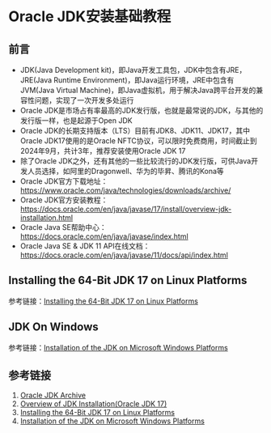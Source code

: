 # Oracle JDK安装基础教程


## 前言

- JDK(Java Development kit)，即Java开发工具包，JDK中包含有JRE，JRE(Java Runtime Environment)，即Java运行环境，JRE中包含有JVM(Java Virtual Machine)，即Java虚拟机，用于解决Java跨平台开发的兼容性问题，实现了一次开发多处运行
- Oracle JDK是市场占有率最高的JDK发行版，也就是最常说的JDK，与其他的发行版一样，也是起源于Open JDK
- Oracle JDK的长期支持版本（LTS）目前有JDK8、JDK11、JDK17，其中Oracle JDK17使用的是Oracle NFTC协议，可以限时免费商用，时间截止到2024年9月，共计3年，推荐安装使用Oracle JDK 17
- 除了Oracle JDK之外，还有其他的一些比较流行的JDK发行版，可供Java开发人员选择，如阿里的Dragonwell、华为的毕昇、腾讯的Kona等
- Oracle JDK官方下载地址：https://www.oracle.com/java/technologies/downloads/archive/
- Oracle JDK官方安装教程：https://docs.oracle.com/en/java/javase/17/install/overview-jdk-installation.html
- Oracle Java SE帮助中心：https://docs.oracle.com/en/java/javase/index.html
- Oracle Java SE & JDK 11 API在线文档：https://docs.oracle.com/en/java/javase/11/docs/api/index.html

## Installing the 64-Bit JDK 17 on Linux Platforms

参考链接：[Installing the 64-Bit JDK 17 on Linux Platforms](https://docs.oracle.com/en/java/javase/17/install/installation-jdk-linux-platforms.html#GUID-ADC9C14A-5F51-4C32-802C-9639A947317F)


## JDK On Windows

参考链接：[Installation of the JDK on Microsoft Windows Platforms](https://docs.oracle.com/en/java/javase/17/install/installation-jdk-microsoft-windows-platforms.html#GUID-A7E27B90-A28D-4237-9383-A58B416071CA)


## 参考链接

1. [Oracle JDK Archive](https://www.oracle.com/java/technologies/downloads/archive/)
2. [Overview of JDK Installation(Oracle JDK 17)](https://docs.oracle.com/en/java/javase/17/install/overview-jdk-installation.html)
3. [Installing the 64-Bit JDK 17 on Linux Platforms](https://docs.oracle.com/en/java/javase/17/install/installation-jdk-linux-platforms.html#GUID-ADC9C14A-5F51-4C32-802C-9639A947317F)
4. [Installation of the JDK on Microsoft Windows Platforms](https://docs.oracle.com/en/java/javase/17/install/installation-jdk-microsoft-windows-platforms.html#GUID-A7E27B90-A28D-4237-9383-A58B416071CA)

